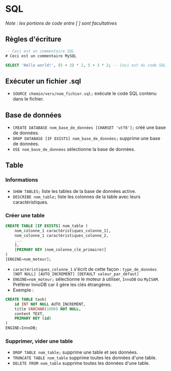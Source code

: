 # SQL

*Note : les portions de code entre [ ] sont facultatives*

## Règles d'écriture

```sql
-- Ceci est un commentaire SQL
# Ceci est un commentaire MySQL

SELECT 'Hello world!', (5 + 3) * 2, 5 + 3 * 2; -- Ceci est du code SQL affichant Hello world! et le résultat de 2 calculs
```

## Exécuter un fichier .sql

* `SOURCE chemin/vers/nom_fichier.sql;` exécute le code SQL contenu dans le fichier.

## Base de données

* `CREATE DATABASE nom_base_de_données [CHARSET 'utf8'];` créé une base de données.
* `DROP DATABASE [IF EXISTS] nom_base_de_données;` supprime une base de données.
* `USE nom_base_de_données` sélectionne la base de données.

## Table

### Informations

* `SHOW TABLES;` liste les tables de la base de données active.
* `DESCRIBE nom_table;` liste les colonnes de la table avec leurs caractéristiques.

### Créer une table

```sql
CREATE TABLE [IF EXISTS] nom_table (
    nom_colonne_1 caractéristiques_colonne_1[, 
    nom_colonne_1 caractéristiques_colonne_2,
    ...
    ],
    [PRIMARY KEY (nom_colonne_clé_primaire)]
)
[ENGINE=nom_moteur];
```

* `caractéristiques_colonne_1` s'écrit de cette façon : `type_de_données [NOT NULL] [AUTO_INCREMENT] [DEFAULT valeur_par_défaut]`
* `ENGINE=nom_moteur;` sélectionne le moteur à utiliser, `InnoDB` ou `MyISAM`. Préférer InnoDB car il gère les clés étrangères.
* Exemple :
```sql
CREATE TABLE task(
    id INT NOT NULL AUTO_INCREMENT,
    title VARCHAR(1000) NOT NULL,
    content TEXT,
    PRIMARY KEY (id)
)
ENGINE=InnoDB;
```

### Supprimer, vider une table

* `DROP TABLE nom_table;` supprime une table et ses données.
* `TRUNCATE TABLE nom_table` supprime toutes les données d'une table.
* `DELETE FROM nom_table` supprime toutes les données d'une table.